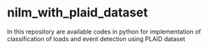# nilm_with_plaid_dataset
In this repository are available codes in python for implementation of classification of loads and event detection using PLAID dataset
